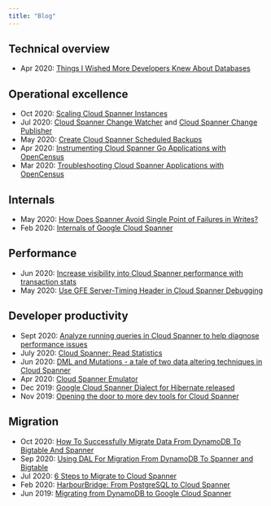 ```yaml
---
title: "Blog"
---
```



## Technical overview

* Apr 2020: [Things I Wished More Developers Knew About Databases](https://medium.com/@rakyll/things-i-wished-more-developers-knew-about-databases-2d0178464f78)

## Operational excellence

* Oct 2020: [Scaling Cloud Spanner Instances](https://medium.com/google-cloud/scaling-cloud-spanner-instances-dec47675d1af)
* Jul 2020: [Cloud Spanner Change Watcher](https://medium.com/@knutolavloite/cloud-spanner-change-watcher-b77ca036459c) and [Cloud Spanner Change Publisher](https://medium.com/@knutolavloite/cloud-spanner-change-publisher-7fbee48f66f8)
* May 2020: [Create Cloud Spanner Scheduled Backups](https://medium.com/@hengfeng/create-cloud-spanner-scheduled-backups-c6f30551a6fd)
* Apr 2020: [Instrumenting Cloud Spanner Go Applications with OpenCensus](https://medium.com/google-cloud/instrumenting-cloud-spanner-go-applications-with-opencensus-6e734eb4d8c8)
* Mar 2020: [Troubleshooting Cloud Spanner Applications with OpenCensus](https://medium.com/@mayurkale22/troubleshooting-cloud-spanner-applications-with-opencensus-2cf424c4c590)

## Internals

* May 2020: [How Does Spanner Avoid Single Point of Failures in Writes?](https://medium.com/google-cloud/how-does-spanner-avoid-single-point-of-failures-in-writes-4f7765cd894)
* Feb 2020: [Internals of Google Cloud Spanner](https://medium.com/searce/internals-of-google-cloud-spanner-5927e4b83b36)

## Performance

* Jun 2020: [Increase visibility into Cloud Spanner performance with transaction stats](https://cloud.google.com/blog/products/databases/database-transaction-stats-in-spanner)
* May 2020: [Use GFE Server-Timing Header in Cloud Spanner Debugging](https://medium.com/google-cloud/use-gfe-server-timing-header-in-cloud-spanner-debugging-d7d891a50642)

## Developer productivity

* Sept 2020: [Analyze running queries in Cloud Spanner to help diagnose performance issues](https://medium.com/@rghetia/analyze-running-queries-in-cloud-spanner-to-help-diagnose-performance-issues-4d8d85ccc21a)
* July 2020: [Cloud Spanner: Read Statistics](https://medium.com/google-cloud/cloud-spanner-read-statistics-71693d718131)
* Jun 2020: [DML and Mutations - a tale of two data altering techniques in Cloud Spanner](https://medium.com/google-cloud/dml-and-mutations-a-tale-of-two-data-altering-techniques-in-cloud-spanner-df13c49f2617)
* Apr 2020: [Cloud Spanner Emulator](https://medium.com/google-cloud/cloud-spanner-emulator-bf12d141c12)
* Dec 2019: [Google Cloud Spanner Dialect for Hibernate released](https://in.relation.to/2019/12/18/google-cloud-spanner-dialect/)
* Nov 2019: [Opening the door to more dev tools for Cloud Spanner](https://cloud.google.com/blog/products/databases/opening-the-door-to-more-dev-tools-for-cloud-spanner)

## Migration

* Oct 2020: [How To Successfully Migrate Data From DynamoDB To Bigtable And Spanner](https://hackernoon.com/how-to-successfully-migrate-data-from-dynamodb-to-bigtable-and-spanner-aw1w3ty8)
* Sep 2020: [Using DAL For Migration From DynamoDB To Spanner and Bigtable](https://hackernoon.com/using-dal-for-migration-from-dynamodb-to-spanner-and-bigtable-9hx3t2q)
* Jul 2020: [6 Steps to Migrate to Cloud Spanner](https://medium.com/google-cloud/6-steps-to-migrate-to-cloud-spanner-8b83d497c847)
* Feb 2020: [HarbourBridge: From PostgreSQL to Cloud Spanner](https://opensource.googleblog.com/2020/02/harbourbridge-from-postgresql-to-cloud.html)
* Jun 2019: [Migrating from DynamoDB to Google Cloud Spanner](https://medium.com/petabytz/database-migration-migrating-from-dynamodb-to-google-cloud-spanner-part-1-ab6b8828580d)
